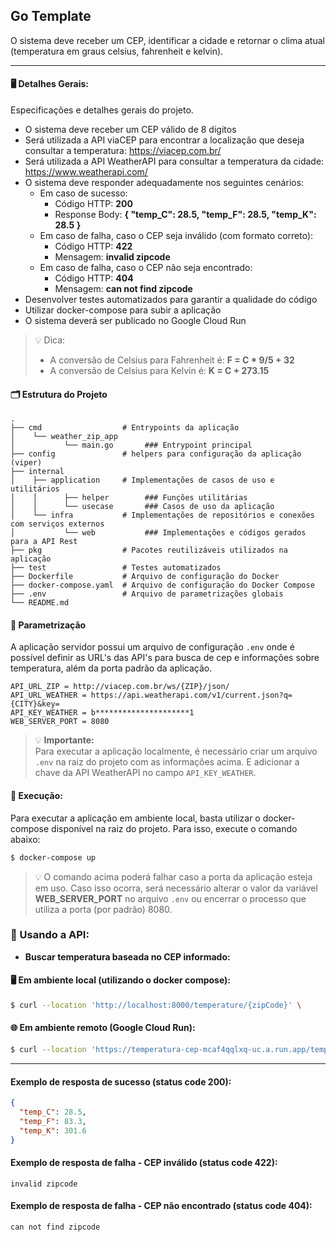 ## Go Template

O sistema deve receber um CEP, identificar a cidade e retornar o clima atual (temperatura em graus celsius, fahrenheit e kelvin).

---
#### 🖥️ Detalhes Gerais:

Especificações e detalhes gerais do projeto. 
- O sistema deve receber um CEP válido de 8 digitos
- Será utilizada a API viaCEP para encontrar a localização que deseja consultar a temperatura: https://viacep.com.br/
- Será utilizada a API WeatherAPI para consultar a temperatura da cidade: https://www.weatherapi.com/
- O sistema deve responder adequadamente nos seguintes cenários:
  - Em caso de sucesso:
    - Código HTTP: **200**
    - Response Body: **{ "temp_C": 28.5, "temp_F": 28.5, "temp_K": 28.5 }**
  - Em caso de falha, caso o CEP seja inválido (com formato correto):
    - Código HTTP: **422**
    - Mensagem: **invalid zipcode**
  - Em caso de falha, caso o CEP não seja encontrado:
    -  Código HTTP: **404**
    - Mensagem: **can not find zipcode**
- Desenvolver testes automatizados para garantir a qualidade do código
- Utilizar docker-compose para subir a aplicação
- O sistema deverá ser publicado no Google Cloud Run

> 💡 Dica:<br/>
> - A conversão de Celsius para Fahrenheit é: **F = C * 9/5 + 32**
> - A conversão de Celsius para Kelvin é: **K = C + 273.15**

#### 🗂️ Estrutura do Projeto
    .
    ├── cmd                  # Entrypoints da aplicação
    │    └── weather_zip_app
    │           └── main.go       ### Entrypoint principal
    ├── config               # helpers para configuração da aplicação (viper)
    ├── internal
    │    ├── application     # Implementações de casos de uso e utilitários
    │    │      ├── helper        ### Funções utilitárias
    │    │      └── usecase       ### Casos de uso da aplicação
    │    └── infra           # Implementações de repositórios e conexões com serviços externos
    │           └── web           ### Implementações e códigos gerados para a API Rest
    ├── pkg                  # Pacotes reutilizáveis utilizados na aplicação
    ├── test                 # Testes automatizados
    ├── Dockerfile           # Arquivo de configuração do Docker
    ├── docker-compose.yaml  # Arquivo de configuração do Docker Compose
    ├── .env                 # Arquivo de parametrizações globais
    └── README.md

#### 🧭 Parametrização
A aplicação servidor possui um arquivo de configuração `.env` onde é possível definir as URL's das API's para busca de cep e informações sobre temperatura, além da porta padrão da aplicação.

```
API_URL_ZIP = http://viacep.com.br/ws/{ZIP}/json/
API_URL_WEATHER = https://api.weatherapi.com/v1/current.json?q={CITY}&key=
API_KEY_WEATHER = b*********************1
WEB_SERVER_PORT = 8080
```

> 💡 **Importante:**<br/>
> Para executar a aplicação localmente, é necessário criar um arquivo `.env` na raiz do projeto com as informações acima. E adicionar a chave da API WeatherAPI no campo `API_KEY_WEATHER`.

#### 🚀 Execução:
Para executar a aplicação em ambiente local, basta utilizar o docker-compose disponível na raiz do projeto. Para isso, execute o comando abaixo:
```bash
$ docker-compose up
```

> 💡 O comando acima poderá falhar caso a porta da aplicação esteja em uso. Caso isso ocorra, será necessário alterar o valor da variável **WEB_SERVER_PORT** no arquivo `.env` ou encerrar o processo que utiliza a porta (por padrão) 8080.

### 📝 Usando a API:

- **Buscar temperatura baseada no CEP informado:**

#### 🖥️ Em ambiente local (utilizando o docker compose):
```bash
$ curl --location 'http://localhost:8000/temperature/{zipCode}' \
```

#### 🌐 Em ambiente remoto (Google Cloud Run):
```bash
$ curl --location 'https://temperatura-cep-mcaf4qqlxq-uc.a.run.app/temperature/{zipCode}' \
```
---
#### Exemplo de resposta de sucesso (status code 200):
```json
{
  "temp_C": 28.5,
  "temp_F": 83.3,
  "temp_K": 301.6
}
```

#### Exemplo de resposta de falha - CEP inválido (status code 422):
```
invalid zipcode
```

#### Exemplo de resposta de falha - CEP não encontrado (status code 404):
```
can not find zipcode
```